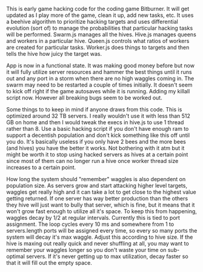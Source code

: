 This is early game hacking code for the coding game Bitburner.  It will get updated as I play more of the game, clean it up, add new tasks, etc.  It uses a beehive algorithm to prioritize
hacking targets and uses differential evolution (sort of) to manage the probabilities that particular hacking tasks will be performed.  Swarm.js manages all the hives.  Hive.js manages queens
and workers in a particular hive.  Queen.js controls what ratios of workers are created for particular tasks.  Worker.js does things to targets and then tells the hive how juicy the target was.

App is now in a functional state.  It was making good money before but now it will fully utilize server resources and hammer the best things until it runs out and any port in a storm when there are no high waggles coming in.  The swarm may need to be restarted a couple of times initially.  It doesn't seem to kick off right if the game autosaves while it is running.  Adding my killall script now.  However all breaking bugs seem to be worked out.

Some things to to keep in mind if anyone draws from this code.  This is optimized around 32 TB servers.  I really wouldn't use it with less than 512 GB on home and then I would tweak the execs in hive.js to use 1 thread rather than 8.  Use a basic hacking script if you don't have enough ram to support a decentish population and don't kick something like this off until you do.  It's basically useless if you only have 2 bees and the more bees (and hives) you have the better it works.  Not bothering with it atm but it might be worth it to stop using hacked servers as hives at a certain point since most of them can no longer run a hive once worker thread size increases to a certain point.

How long the system should "remember" waggles is also dependent on population size.  As servers grow and start attacking higher level targets, waggles get really high and it can take a lot to get close to the highest value getting returned.  If one server has way better production than the others they hive will just want to bully that server, which is fine, but it means that it won't grow fast enough to utilize all it's space.  To keep this from happening, waggles decay by 1/2 at regular intervals.  Currently this is tied to port assignment.  The loop cycles every 10 ms and somewhere from 1 to servers.length ports will be assigned every time, so every so many ports the system will decay it's max waggle.  Adjust this according to hive size.  If the hive is maxing out really quick and never shuffling at all, you may want to remember your waggles longer so you don't waste your time on sub-optimal servers.  If it's never getting up to max utilization, decay faster so that it will fill out the empty space.
